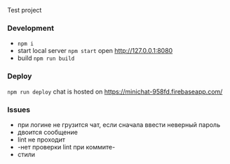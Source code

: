 Test project

### Development

- `npm i`
- start local server
`npm start`
open http://127.0.0.1:8080
- build
`npm run build`

### Deploy
`npm run deploy`
chat is hosted on
https://minichat-958fd.firebaseapp.com/


### Issues
- при логине не грузится чат, если сначала ввести неверный пароль
- двоится сообщение
- lint не проходит
- -нет проверки lint при коммите-
- стили